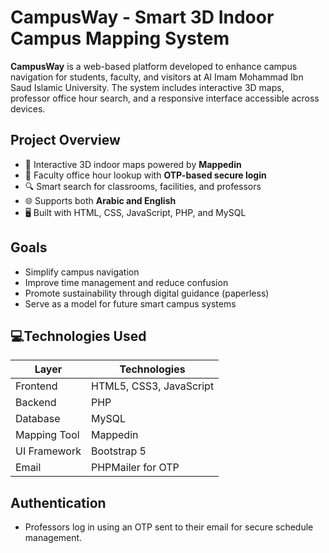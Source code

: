 # CampusWay - Smart 3D Indoor Campus Mapping System

**CampusWay** is a web-based platform developed to enhance campus navigation for students, faculty, and visitors at Al Imam Mohammad Ibn Saud Islamic University. The system includes interactive 3D maps, professor office hour search, and a responsive interface accessible across devices.

##  Project Overview

- 🧭 Interactive 3D indoor maps powered by **Mappedin**
- 📅 Faculty office hour lookup with **OTP-based secure login**
- 🔍 Smart search for classrooms, facilities, and professors
- 🌐 Supports both **Arabic and English**
- 🖥️ Built with HTML, CSS, JavaScript, PHP, and MySQL

##  Goals

- Simplify campus navigation
- Improve time management and reduce confusion
- Promote sustainability through digital guidance (paperless)
- Serve as a model for future smart campus systems

## 💻Technologies Used

| Layer         | Technologies                  |
|--------------|-------------------------------|
| Frontend     | HTML5, CSS3, JavaScript       |
| Backend      | PHP                           |
| Database     | MySQL                         |
| Mapping Tool | Mappedin                      |
| UI Framework | Bootstrap 5                   |
| Email        | PHPMailer for OTP             |

##  Authentication

- Professors log in using an OTP sent to their email for secure schedule management.
